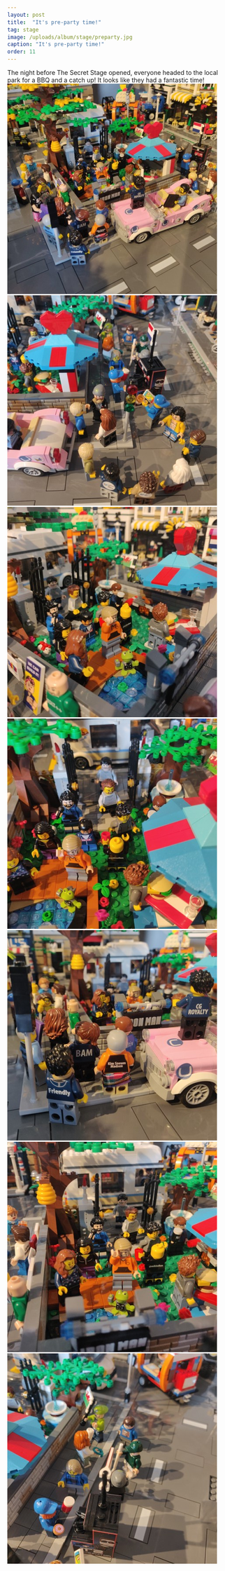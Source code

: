 ```yaml
---
layout: post
title:  "It's pre-party time!"
tag: stage
image: /uploads/album/stage/preparty.jpg
caption: "It's pre-party time!"
order: 11
---
```


The night before The Secret Stage opened, everyone headed to the local park for a BBQ and a catch up! It looks like they had a fantastic time! 
<span class="row">
<span class="col">![](/uploads/album/stage/preparty.jpg)</span>
<span class="col">![](/uploads/album/stage/preparty2.jpg)</span>
</span>
<span class="row">
<span class="col">![](/uploads/album/stage/preparty3.jpg)</span>
<span class="col">![](/uploads/album/stage/preparty4.jpg)</span>
</span>
<span class="row">
<span class="col">![](/uploads/album/stage/preparty5.jpg)</span>
<span class="col">![](/uploads/album/stage/preparty6.jpg)</span>
</span>
<span class="row">
<span class="col">![](/uploads/album/stage/preparty7.jpg)</span>
</span>

